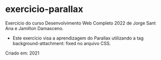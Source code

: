 # exercicio-parallax
Exercício do curso Desenvolvimento Web Completo 2022 de Jorge Sant Ana e Jamilton Damasceno. <br> 
- Este exercício visa a aprendizagem do Parallax utilizando a tag background-attachment: fixed no arquivo CSS. 

Criado em: 2021

